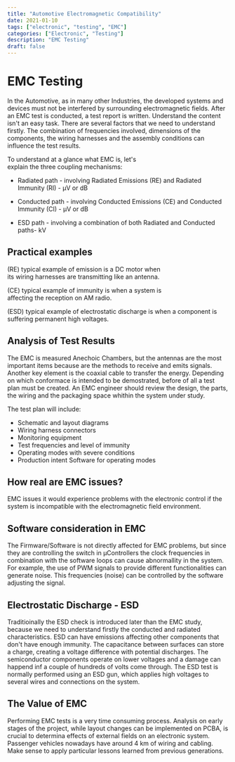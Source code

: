 ```yaml
---
title: "Automotive Electromagnetic Compatibility"
date: 2021-01-10
tags: ["electronic", "testing", "EMC"]
categories: ["Electronic", "Testing"]
description: "EMC Testing"
draft: false
---
```


# EMC Testing

In the Automotive, as in many other Industries, the developed systems and devices must not be interfered by surrounding electromagnetic fields. After an EMC test is conducted, a test report is written. Understand the content isn't an easy task. 
There are several factors that we need to understand firstly. The combination of frequencies involved, dimensions of the components, the wiring harnesses and the assembly conditions can influence the test results. 

To understand at a glance what EMC is, let's explain the three coupling mechanisms:

* Radiated path - involving Radiated Emissions (RE) and Radiated Immunity (RI) - µV or dB 

* Conducted path - involving Conducted Emissions (CE) and Conducted Immunity (CI) - µV or dB 

* ESD path - involving a combination of both Radiated and Conducted paths- kV


## Practical examples 

(RE) typical example of emission is a DC motor when its wiring harnesses are transmitting like an antenna.

(CE) typical example of immunity is when a system is affecting the reception on AM radio.

(ESD) typical example of electrostatic discharge is when a component is suffering permanent high voltages.
    
  

## Analysis of Test Results 

The EMC is measured Anechoic Chambers, but the antennas are the most important items because are the methods to receive and emits signals.
Another key element is the coaxial cable to transfer the energy. Depending on which conformace is intended to be demostrated, before of all a test plan must be created. An EMC engineer should review the design, the parts, the wiring and the packaging space whithin the system under study.

The test plan will include:   

* Schematic and layout diagrams
* Wiring harness connectors
* Monitoring equipment 
* Test frequencies and level of immunity
* Operating modes with severe conditions
* Production intent Software for operating modes


## How real are EMC issues? 

EMC issues it would experience problems with the electronic control if the system is incompatible with the electromagnetic field environment.  

## Software consideration in EMC 

The Firmware/Software is not directly affected for EMC problems, but since they are controlling the switch in µControllers the clock frequencies in combination with the software loops can cause abnormallity in the system. For example, the use of PWM signals to provide different functionalities can generate noise. This frequencies (noise) can be controlled by the software adjusting the signal.  

## Electrostatic Discharge - ESD 

Traditioinally the ESD check is introduced later than the EMC study, because we need to understand firstly the conducted and radiated characteristics. ESD can have emissions affecting other components that don't have enough immunity. The capacitance between surfaces can store a charge, creating a voltage difference with potential discharges. The semiconductor components operate on lower voltages and a damage can happend inf a couple of hundreds of volts come through. The ESD test is normally performed using an ESD gun, which applies high voltages to several wires and connections on the system. 

## The Value of EMC 

Performing EMC tests is a very time consuming process. Analysis on early stages of the project, while layout changes can be implemented on PCBA, is crucial to determina effects of external fields on an electronic system. Passenger vehicles nowadays have around 4 km of wiring and cabling. Make sense to apply particular lessons learned from previous generations.